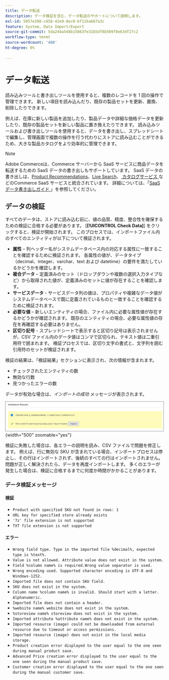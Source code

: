 ```yaml
---
title: データ転送
description: データ検証を含む、データ転送のサポートについて説明します。
exl-id: 5057e398-c458-42e9-8ec0-bf116a667a3c
feature: System, Data Import/Export
source-git-commit: 5da244a548b15863fe31b5df8b509f8e63df27c2
workflow-type: tm+mt
source-wordcount: '488'
ht-degree: 0%

---
```


# データ転送

読み込みツールと書き出しツールを使用すると、複数のレコードを 1 回の操作で管理できます。 新しい項目を読み込んだり、既存の製品セットを更新、置換、削除したりできます。

例えば、在庫に新しい製品を追加したり、製品データや詳細な価格データを更新したり、既存の製品セットを新しい製品に置き換えたりできます。 読み込みツールおよび書き出しツールを使用すると、データを書き出し、スプレッドシートで編集し、管理画面で複数の操作を行う代わりにストアに読み込むことができるため、大きな製品カタログをより効率的に管理できます。


>[!NOTE]
>
>Adobe Commerceは、Commerce サーバーから SaaS サービスに商品データを転送するための SaaS データの書き出しもサポートしています。 SaaS データの書き出しは、[Product Recommendations](https://experienceleague.adobe.com/docs/commerce/product-recommendations/overview.html)、[Live Search](https://experienceleague.adobe.com/en/docs/commerce/live-search/overview)、[ カタログサービス ](https://experienceleague.adobe.com/en/docs/commerce/catalog-service/guide-overview) などのCommerce SaaS サービスと統合されています。 詳細については、「[SaaS データ書き出しガイド ](https://experienceleague.adobe.com/en/docs/commerce/saas-data-export/overview)」を参照してください。

## データの検証

すべてのデータは、ストアに読み込む前に、値の品質、精度、整合性を確保するための検証に合格する必要があります。 [**[!UICONTROL Check Data]**] をクリックすると、検証が開始されます。 このプロセスでは、インポートファイル内のすべてのエンティティが以下について検証されます。

- **属性** – 列ヘッダー名がシステムデータベース内の対応する属性に一致することを確認するために検証されます。 各属性の値が、データタイプ（decimal、integer、varchar、text および datetime）の要件を満たしているかどうかを確認します。
- **複合データ** – 定義済みのセット（ドロップダウンや複数の選択入力タイプなど）から取得された値が、定義済みのセットに値が存在することを確認します。
- **サービスデータ** - サービスデータ列の値は、プロパティや複雑なデータ値がシステムデータベースで既に定義されているものと一致することを確認するために検証されます。
- **必要な値** – 新しいエンティティの場合、ファイル内に必要な属性値が存在するかどうかが確認されます。 既存のエンティティの場合、必要な属性値の存在を再確認する必要はありません。
- **区切り記号** - スプレッドシートで表示すると区切り記号は表示されませんが、CSV ファイル内のデータ値はコンマで区切られ、テキスト値は二重引用符で囲まれます。 検証プロセスでは、区切り文字の書式と、文字列を囲む引用符のセットが検証されます。

検証の結果は、「検証結果」セクションに表示され、次の情報が含まれます。

- チェックされたエンティティの数
- 無効な行数
- 見つかったエラーの数

データが有効な場合は、_インポートの成功_ メッセージが表示されます。

![ システムメッセージ – ファイルは有効です ](./assets/data-import-validation-message.png){width="500" zoomable="yes"}

検証に失敗した場合は、各エラーの説明を読み、CSV ファイルで問題を修正します。 例えば、行に無効な SKU が含まれている場合、インポートプロセスは停止し、その行はインポートされず、後続のすべての行はインポートされません。 問題が正しく解決されたら、データを再度インポートします。 多くのエラーが発生した場合は、検証に合格するまでに何度か時間がかかることがあります。

### データ検証メッセージ

#### 検証

- `Product with specified SKU not found in rows: 1`
- `URL key for specified store already exists`
- `'7z' file extension is not supported`
- `TXT file extension is not supported`

#### エラー

- `Wrong field type. Type in the imported file %decimal%, expected type is %text%.`
- `Value is not allowed. Attribute value does not exist in the system.`
- `Field %column name% is required.Wrong value separator is used.`
- `Wrong encoding used. Supported character encoding is UTF-8 and Windows-1252.`
- `Imported file does not contain SKU field.`
- `SKU does not exist in the system.`
- `Column name %column name% is invalid. Should start with a letter. Alphanumeric.`
- `Imported file does not contain a header.`
- `%website name% website does not exist in the system.`
- `%storeview name% storeview does not exist in the system.`
- `Imported attribute %attribute name% does not exist in the system.`
- `Imported resource (image) could not be downloaded from external resource due to timeout or access permissions.`
- `Imported resource (image) does not exist in the local media storage.`
- `Product creation error displayed to the user equal to the one seen during manual product save.`
- `Advanced Price creation error displayed to the user equal to the one seen during the manual product save.`
- `Customer creation error displayed to the user equal to the one seen during the manual customer save.`
